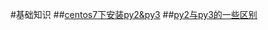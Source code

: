 #基础知识
##[centos7下安装py2&py3](./BasicKnowledge/A01_centos7&python2&python3.md)
##[py2与py3的一些区别](./BasicKnowledge/A02_diff_py2_py3.md)